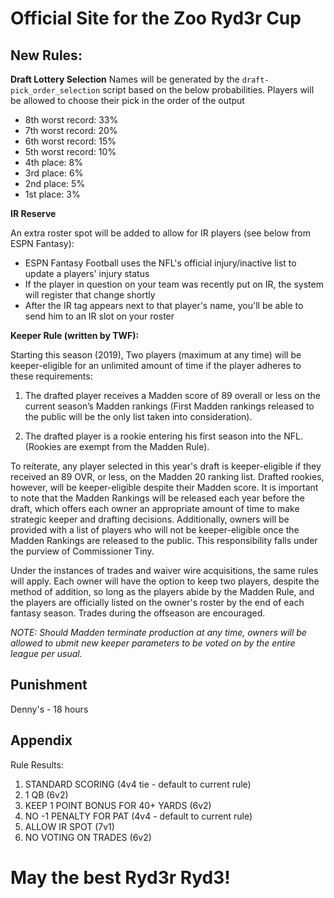 # Official Site for the Zoo Ryd3r Cup

## New Rules:

**Draft Lottery Selection**
Names will be generated by the `draft-pick_order_selection` script based on the below probabilities. Players will be allowed to choose their pick in the order of the output

- 8th worst record: 33%
- 7th worst record: 20%
- 6th worst record: 15%
- 5th worst record: 10%
- 4th place: 8%
- 3rd place: 6%
- 2nd place: 5%
- 1st place: 3%

**IR Reserve**

An extra roster spot will be added to allow for IR players (see below from ESPN Fantasy):
- ESPN Fantasy Football uses the NFL's official injury/inactive list to update a players' injury status
- If the player in question on your team was recently put on IR, the system will register that change shortly
- After the IR tag appears next to that player's name, you'll be able to send him to an IR slot on your roster
 
 **Keeper Rule (written by TWF):**
 
 Starting this season (2019), Two players (maximum at any time) will be keeper-eligible for an unlimited amount of time if the player adheres to these requirements:

1. The drafted player receives a Madden score of 89 overall or less on the current season’s Madden rankings (First Madden rankings released to the public will be the only list taken into consideration).

2. The drafted player is a rookie entering his first season into the NFL. (Rookies are exempt from the Madden Rule).

To reiterate, any player selected in this year's draft is keeper-eligible if they received an 89 OVR, or less, on the Madden 20 ranking list. Drafted rookies, however, will be keeper-eligible despite their Madden score. It is important to note that the Madden Rankings will be released each year before the draft, which offers each owner an appropriate amount of time to make strategic keeper and drafting decisions. Additionally, owners will be provided with a list of players who will not be keeper-eligible once the Madden Rankings are released to the public. This responsibility falls under the purview of Commissioner Tiny.

Under the instances of trades and waiver wire acquisitions, the same rules will apply. Each owner will have the option to keep two players, despite the method of addition, so long as the players abide by the Madden Rule, and the players are officially listed on the owner's roster by the end of each fantasy season. Trades during the offseason are encouraged.

*NOTE: Should Madden terminate production at any time, owners will be allowed to ubmit new keeper parameters to be voted on by the entire league per usual.* 
 
## Punishment
Denny's - 18 hours
 
## Appendix

 Rule Results:
1) STANDARD SCORING (4v4 tie - default to current rule)
2) 1 QB (6v2)
3) KEEP 1 POINT BONUS FOR 40+ YARDS (6v2)
4) NO -1 PENALTY FOR PAT (4v4 - default to current rule)
5) ALLOW IR SPOT (7v1)
6) NO VOTING ON TRADES (6v2)
 
 # May the best Ryd3r Ryd3!
